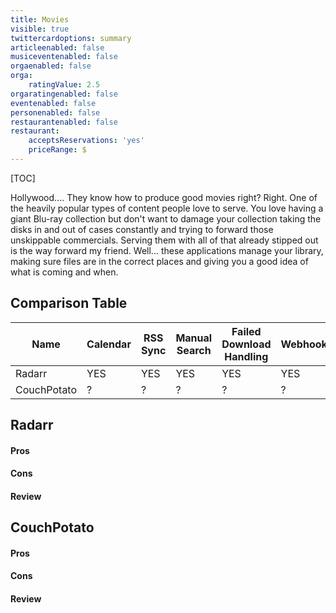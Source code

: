 ```yaml
---
title: Movies
visible: true
twittercardoptions: summary
articleenabled: false
musiceventenabled: false
orgaenabled: false
orga:
    ratingValue: 2.5
orgaratingenabled: false
eventenabled: false
personenabled: false
restaurantenabled: false
restaurant:
    acceptsReservations: 'yes'
    priceRange: $
---
```


[TOC]

Hollywood.... They know how to produce good movies right? Right. One of the heavily popular types of content people love to serve. You love having a giant Blu-ray collection but don't want to damage your collection taking the disks in and out of cases constantly and trying to forward those unskippable commercials. Serving them with all of that already stipped out is the way forward my friend. Well... these applications manage your library, making sure files are in the correct places and giving you a good idea of what is coming and when. 

## Comparison Table

| Name             | Calendar | RSS Sync | Manual Search | Failed Download Handling | Webhooks | Torznab | Newsnab |
| --------------- | ---------- | ------------ | ----------------- | ------------------------------ | ------------- | --------- | ----------- |
| Radarr           | YES        | YES           | YES                  | YES                                    | YES            | YES      | YES          |
| CouchPotato | ?             | ?                | ?                       | ?                                         | ?                 | ?           | ?              | 


## Radarr

#### Pros

#### Cons

#### Review

## CouchPotato

#### Pros 

#### Cons

#### Review